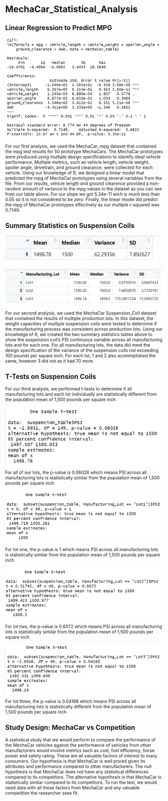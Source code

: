 # MechaCar_Statistical_Analysis

## Linear Regression to Predict MPG

![Linear_Regression](Images/linear_regression.PNG)

For our first analysis, we used the MechaCar_mpg dataset that contained the mpg test results for 50 prototype MechaCars. The MechaCar prototypes were produced using multiple design specifications to identify ideal vehicle performance. Multiple metrics, such as vehicle length, vehicle weight, spoiler angle, drivetrain, and ground clearance, were collected for each vehicle. Using our knowledge of R, we designed a linear model that predicted the mpg of MechaCar prototypes using several variables from the file. From our results, vehicle length and ground clearence provided a non-random amount of variance to the mpg values in the dataset as you can see from our table above. For our slope we got 5.34e-11 wich is much less than 0.05 so it is not considered to be zero. Finally, the linear model did predict the mpg of MechaCar prototypes effectively as our multiple r-squared was 0.7149.

## Summary Statistics on Suspension Coils

![Total_Summary](Images/total_summary.PNG)

![Lot_Summary](Images/lot_summary.PNG)

For our second analysis, we used the MechaCar Suspension_Coil dataset that contained the results of multiple production lots. In this dataset, the weight capacities of multiple suspension coils were tested to determine if the manufacturing process was consistent across production lots. Using our knowledge of R, we created the two summary statistics tables above to show the suspension coil’s PSI continuous variable across all manufacturing lots and for each one. For all manufacturing lots, the data did meet the design specification of the variance of the suspension coils not exceeding 100 pounds per square inch. For each lot, 1 and 2 also acommplished the same, however 3 did not as it had 70 more.

## T-Tests on Suspension Coils

For our third analysis, we performed t-tests to determine if all manufacturing lots and each lot individually are statistically different from the population mean of 1,500 pounds per square inch.

![All_Lots](Images/all_lots.PNG)

For all of our lots, the p-value is 0.06028 which means PSI across all manufacturing lots is statistically similar from the population mean of 1,500 pounds per square inch

![Lot_1](Images/lot_1.PNG)

For lot one, the p-value is 1 which means PSI across all manufacturing lots is statistically similar from the population mean of 1,500 pounds per square inch

![Lot_2](Images/lot_2.PNG)

For lot two, the p-value is 0.6072 which means PSI across all manufacturing lots is statistically similar from the population mean of 1,500 pounds per square inch

![Lot_3](Images/lot_3.PNG)

For lot three, the p-value is 0.04168 which means PSI across all manufacturing lots is statistically different from the population mean of 1,500 pounds per square inch

## Study Design: MechaCar vs Competition

A statistical study that we would perform to compare the performance of the MechaCar vehicles against the performance of vehicles from other manufacturers would involve metrics such as cost, fuel efficiency, horse power and safety rating. These are all valuable factors of interest to many consumers. Our hypothesis is that MechaCar is well priced given its attributes and performance compared to other manufacturers. The null hypothesis is that MechaCar does not have any statistical differences compared to its competitors. The alternative hypothesis is that MechaCar is statistically similar compared to its competitors. To run the test, we would need data with all these factors from MechaCar and any valuable competition the researcher sees fit.
